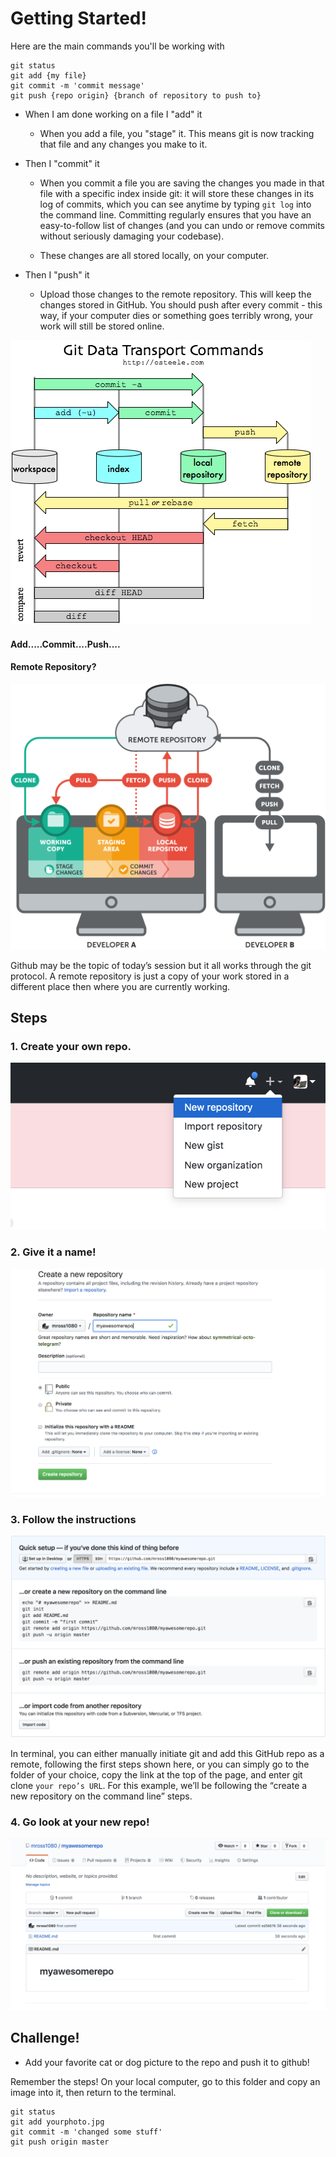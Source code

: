 # Getting Started!


Here are the main commands you'll be working with

```
git status
git add {my file}
git commit -m 'commit message'
git push {repo origin} {branch of repository to push to}
```

* When I am done working on a file I "add" it
    * When you add a file, you "stage" it. This means git is now tracking that file and any changes you make to it.

* Then I "commit" it
    * When you commit a file you are saving the changes you made in that file with a specific index inside git: it will store these changes in its log of commits, which you can see anytime by typing `git log` into the command line. Committing regularly ensures that you have an easy-to-follow list of changes (and you can undo or remove commits without seriously damaging your codebase).

    * These changes are all stored locally, on your computer.
* Then I "push" it
    * Upload those changes to the remote repository. This will keep the changes stored in GitHub. You should push after every commit - this way, if your computer dies or something goes terribly wrong, your work will still be stored online.


![alt text](../img/gitdata.png "Click here for a new repo!")

#### Add.....Commit....Push....

#### Remote Repository?

![alt text](../img/basicwork.png "Click here for a new repo!")

Github may be the topic of today’s session but it all works through the git protocol.
A remote repository is just a copy of your work stored in a different place then where you are currently working.


## Steps


### 1. Create your own repo.

![alt text](../img/newrepo.png "Click here for a new repo!")

### 2. Give it a name!
![alt text](../img/name.png "Click here for a new repo!")

### 3. Follow the instructions
![alt text](../img/instructions.png "Click here for a new repo!")

In terminal, you can either manually initiate git and add this GitHub repo as a remote, following the first steps shown here, or you can simply go to the folder of your choice, copy the link at the top of the page, and enter git clone `your repo’s URL`. For this example, we’ll be following the “create a new repository on the command line” steps.

### 4. Go look at your new repo!
![alt text](../img/blankrepo.png "Click here for a new repo!")



## Challenge!
* Add your favorite cat or dog picture to the repo and push it to github!

Remember the steps! On your local computer, go to this folder and copy an image into it, then return to the terminal.

```
git status
git add yourphoto.jpg
git commit -m 'changed some stuff'
git push origin master
```
